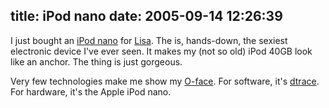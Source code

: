 title: iPod nano
date: 2005-09-14 12:26:39
---

I just bought an <a href="http://www.apple.com/ipodnano/">iPod nano</a> for <a href="http://lisa.schlossnagle.org/">Lisa</a>.  The is, hands-down, the sexiest electronic device I've ever seen.  It makes my (not so old) iPod 40GB look like an anchor.  The thing is just gorgeous.

Very few technologies make me show my <a href="http://www.urbandictionary.com/define.php?term=O+FACE">O-face</a>.  For software, it's <a href="http://www.sun.com/bigadmin/content/dtrace/">dtrace</a>.  For hardware, it's the Apple iPod nano.
